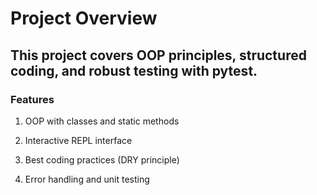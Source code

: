 # Project Overview

## This project covers OOP principles, structured coding, and robust testing with pytest.

### Features

1) OOP with classes and static methods

2) Interactive REPL interface

3) Best coding practices (DRY principle)

4) Error handling and unit testing

